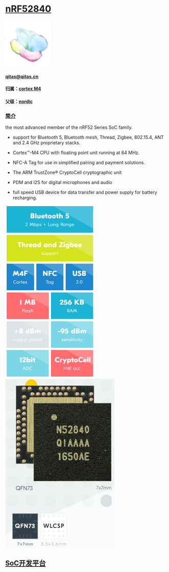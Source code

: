﻿# [nRF52840](https://github.com/sochub/nRF52840) 
[![sites](SoC/qitas.png)](http://www.qitas.cn) 
####  qitas@qitas.cn
#### 归属：[cortex M4](https://github.com/sochub/CM4) 
#### 父级：[nordic](https://github.com/sochub/NRF52) 

### [简介](https://github.com/sochub/nRF52840/wiki)

the most advanced member of the nRF52 Series SoC family. 

* support for Bluetooth 5, Bluetooth mesh, Thread, Zigbee, 802.15.4, ANT and 2.4 GHz proprietary stacks.

* Cortex™-M4 CPU with floating point unit running at 64 MHz. 

* NFC-A Tag for use in simplified pairing and payment solutions.

* The ARM TrustZone® CryptoCell cryptographic unit

* PDM and I2S for digital microphones and audio
 
* full speed USB device for data transfer and power supply for battery recharging.
 
[![sites](SoC/item.png)](https://www.nordicsemi.com/Products/Low-power-short-range-wireless/nRF52840) 
[![sites](SoC/52840.png)](https://www.nordicsemi.com/Products/Low-power-short-range-wireless/nRF52840) 

##  [SoC开发平台](http://www.qitas.cn)  


